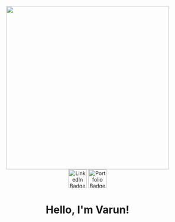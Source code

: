 <div id="header" align="center">
  <img src="https://media.tenor.com/2uyENRmiUt0AAAAC/coding.gif" width="440"/>
  
  <div id="badges">
  <a href="https://www.linkedin.com/in/varun-upadhyay-898232210/"><img src="https://static-00.iconduck.com/assets.00/linkedin-icon-512x512-vkm0drb1.png" alt="LinkedIn Badge" width="50"/></a>
  <a href="varunu311.github.io" ><img src="https://cdn-icons-png.flaticon.com/512/44/44038.png" alt="Portfolio Badge"  width="50" /></a>
  </div>
  
  <h1>Hello, I'm Varun!</h1>
